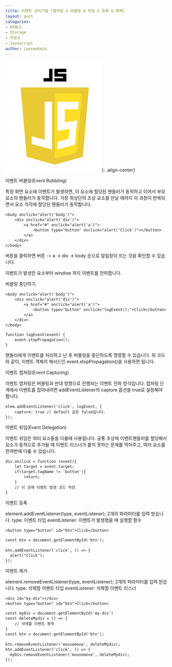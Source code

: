 ```yaml
---
title: 이벤트 관리기법 (캡처링 & 버블링 & 위임 & 등록 & 해제)
layout: post
categories:
- HTML5
- Storage
- 저장소
- Javascript
author: Leeseokmin
---
```


![자바스크립트](/assets/images/portfolio/js-logo.png){: .align-center}

이벤트 버블링(Event Bubbling)

특정 화면 요소에 이벤트가 발생하면, 이 요소에 할당된 핸들러가 동작하고 이어서 부모 요소의 핸들러가 동작합니다.
가장 최상단의 조상 요소를 만날 때까지 이 과정이 반복되면서 요소 각각에 할당된 핸들러가 동작합니다.

```
<body onclick="alert('body')">
	<div onclick="alert('div')">
		<a href="#" onclick="alert('a')">
			<button type="button" onclick="alert('Click')"></button>
		</a>
	</div>
</body>
```

버튼을 클릭하면 버튼 -> a -> div -> body 순으로 알림창이 뜨는 것을 확인할 수 있습니다.

이벤트가 발생한 요소부터 window 까지 이벤트를 전파합니다.

버블링 중단하기

```
<body onclick="alert('body')">
	<div onclick="alert('div')">
		<a href="#" onclick="alert('a')">
			<button type="button" onclick="logEvent();">Click</button>
		</a>
	</div>
</body>
```

```
function logEvent(event) {
	event.stopPropagation();
}
```
핸들러에게 이벤트를 처리하고 난 후 버블링을 중단하도록 명령할 수 있습니다.
위 코드와 같이, 이벤트 객체의 메서드인 event.stopPropagation()을 사용하면 됩니다.

이벤트 캡처링(Event Capturing)

이벤트 캡처링은 버블링과 반대 방향으로 진행되는 이벤트 전파 방식입니다.
캡처링 단계에서 이벤트를 잡아내려면 addEventListener의 capture 옵션을 true로 설정해야 합니다.
```
elem.addEventListener('click', logEvent, {
	capture: true // default 값은 false입니다.
});
```
이벤트 위임(Event Delegation)

이벤트 위임은 여러 요소들을 다룰때 사용됩니다.
공통 조상에 이벤트핸들러를 할당해서 요소가 동적으로 추가될 때 이벤트 리스너가 붙지 못하는 문제를 막아주고, 여러 요소를 한꺼번에 다룰 수 있습니다.

```
div.onclick = function (event){
	let target = event.target;
	if(target.tagName != 'button'){
		return;
	}
	// 이 곳에 이벤트 발생 코드 작성
}
```

이벤트 등록

element.addEventListener(type, eventListener);
2개의 파라미터를 입력 받습니다.
type: 이벤트 타입
eventListener: 이벤트가 발생했을 때 실행할 함수

```
<button type="button" id="btn">Click</button>
```

```
const btn = document.getElementById('btn');

btn.addEventListener('click', () => {
  alert("Click");
});

```
이벤트 제거

element.removeEventListener(type, eventListener);
2개의 파라미터를 입력 받습니다.
type: 삭제할 이벤트 타입
eventListener: 삭제할 이벤트 리스너

```
<div id="my-div"></div>
<button type="button" id="btn">Click</button>
```

```
const myDiv = document.getElementById('my-div')
const deleteMydiv = () => {
	// 삭제할 이벤트 동작
}
const btn = document.getElementById('btn');

btn.removeEventListener('mousemove', deleteMydiv);
btn.addEventListener('click', () => {
  myDiv.removeEventListener('mousemove', deleteMydiv);
});
```

